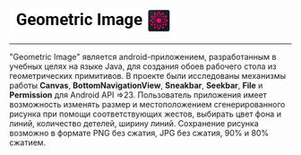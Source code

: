 ![иконочка](https://github.com/developer-kaczmarek/GeometricImage/blob/master/title.png)
____

"Geometric Image" является android-приложением, разработанным в учебных целях на языке Java, для создания обоев рабочего стола 
из геометрических примитивов. В проекте были исследованы механизмы работы **Canvas**, **BottomNavigationView**, **Sneakbar**, **Seekbar**, **File** и **Permission** для Android API =>23.
Пользователь приложения имеет возможность изменять размер и местоположением сгенерированного рисунка при помощи соответствующих жестов,
выбирать цвет фона и линий, количество детелей, ширину линий. Сохранение рисунка возможно в формате PNG без сжатия, JPG без сжатия, 90% и 80% сжатием.
